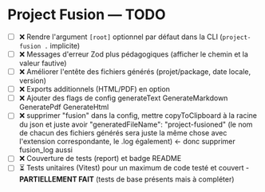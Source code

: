 # Project Fusion — TODO

- [ ] ❌ Rendre l'argument `[root]` optionnel par défaut dans la CLI (`project-fusion .` implicite)
- [ ] ❌ Messages d'erreur Zod plus pédagogiques (afficher le chemin et la valeur fautive) 
- [ ] ❌ Améliorer l'entête des fichiers générés (projet/package, date locale, version)
- [ ] ❌ Exports additionnels (HTML/PDF) en option
- [ ] ❌ Ajouter des flags de config generateText GenerateMarkdown GeneratePdf GenerateHtml
- [ ] ❌ supprimer "fusion" dans la config, mettre copyToClipboard à la racine du json et juste avoir "generatedFileName": "project-fusioned" (le nom de chacun des fichiers générés sera juste la même chose avec l'extension correspondante, le .log également) <- donc supprimer fusion_log aussi
- [ ] ❌ Couverture de tests (report) et badge README
- [ ] ⏳ Tests unitaires (Vitest) pour un maximum de code testé et couvert - **PARTIELLEMENT FAIT** (tests de base présents mais à compléter)